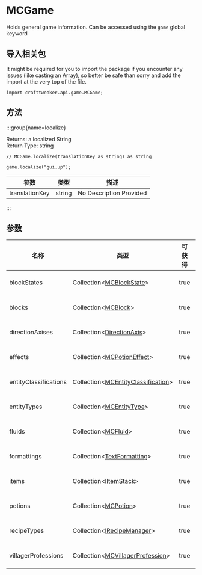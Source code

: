 # MCGame

Holds general game information. Can be accessed using the `game` global keyword

## 导入相关包

It might be required for you to import the package if you encounter any issues (like casting an Array), so better be safe than sorry and add the import at the very top of the file.
```zenscript
import crafttweaker.api.game.MCGame;
```


## 方法

:::group{name=localize}



Returns: a localized String  
Return Type: string

```zenscript
// MCGame.localize(translationKey as string) as string

game.localize("gui.up");
```

| 参数             | 类型     | 描述                      |
| -------------- | ------ | ----------------------- |
| translationKey | string | No Description Provided |


:::


## 参数

| 名称                    | 类型                                                                                                 | 可获得  | 可设置   | 描述                      |
| --------------------- | -------------------------------------------------------------------------------------------------- | ---- | ----- | ----------------------- |
| blockStates           | Collection&lt;[MCBlockState](/vanilla/api/block/MCBlockState)&gt;                      | true | false | No Description Provided |
| blocks                | Collection&lt;[MCBlock](/vanilla/api/block/MCBlock)&gt;                                | true | false | No Description Provided |
| directionAxises       | Collection&lt;[DirectionAxis](/vanilla/api/util/DirectionAxis)&gt;                     | true | false | No Description Provided |
| effects               | Collection&lt;[MCPotionEffect](/vanilla/api/potions/MCPotionEffect)&gt;                | true | false | No Description Provided |
| entityClassifications | Collection&lt;[MCEntityClassification](/vanilla/api/entity/MCEntityClassification)&gt; | true | false | No Description Provided |
| entityTypes           | Collection&lt;[MCEntityType](/vanilla/api/entities/MCEntityType)&gt;                   | true | false | No Description Provided |
| fluids                | Collection&lt;[MCFluid](/vanilla/api/fluid/MCFluid)&gt;                                | true | false | No Description Provided |
| formattings           | Collection&lt;[TextFormatting](/vanilla/api/util/text/TextFormatting)&gt;              | true | false | No Description Provided |
| items                 | Collection&lt;[IItemStack](/vanilla/api/items/IItemStack)&gt;                          | true | false | No Description Provided |
| potions               | Collection&lt;[MCPotion](/vanilla/api/potions/MCPotion)&gt;                            | true | false | No Description Provided |
| recipeTypes           | Collection&lt;[IRecipeManager](/vanilla/api/managers/IRecipeManager)&gt;               | true | false | No Description Provided |
| villagerProfessions   | Collection&lt;[MCVillagerProfession](/vanilla/api/villager/MCVillagerProfession)&gt;   | true | false | No Description Provided |

